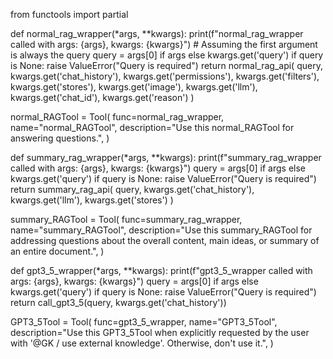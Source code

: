 from functools import partial

def normal_rag_wrapper(*args, **kwargs):
    print(f"normal_rag_wrapper called with args: {args}, kwargs: {kwargs}")
    # Assuming the first argument is always the query
    query = args[0] if args else kwargs.get('query')
    if query is None:
        raise ValueError("Query is required")
    return normal_rag_api(
        query,
        kwargs.get('chat_history'),
        kwargs.get('permissions'),
        kwargs.get('filters'),
        kwargs.get('stores'),
        kwargs.get('image'),
        kwargs.get('llm'),
        kwargs.get('chat_id'),
        kwargs.get('reason')
    )

normal_RAGTool = Tool(
    func=normal_rag_wrapper,
    name="normal_RAGTool",
    description="Use this normal_RAGTool for answering questions.",
)

def summary_rag_wrapper(*args, **kwargs):
    print(f"summary_rag_wrapper called with args: {args}, kwargs: {kwargs}")
    query = args[0] if args else kwargs.get('query')
    if query is None:
        raise ValueError("Query is required")
    return summary_rag_api(
        query,
        kwargs.get('chat_history'),
        kwargs.get('llm'),
        kwargs.get('stores')
    )

summary_RAGTool = Tool(
    func=summary_rag_wrapper,
    name="summary_RAGTool",
    description="Use this summary_RAGTool for addressing questions about the overall content, main ideas, or summary of an entire document.",
)

def gpt3_5_wrapper(*args, **kwargs):
    print(f"gpt3_5_wrapper called with args: {args}, kwargs: {kwargs}")
    query = args[0] if args else kwargs.get('query')
    if query is None:
        raise ValueError("Query is required")
    return call_gpt3_5(query, kwargs.get('chat_history'))

GPT3_5Tool = Tool(
    func=gpt3_5_wrapper,
    name="GPT3_5Tool",
    description="Use this GPT3_5Tool when explicitly requested by the user with '@GK / use external knowledge'. Otherwise, don't use it.",
)
